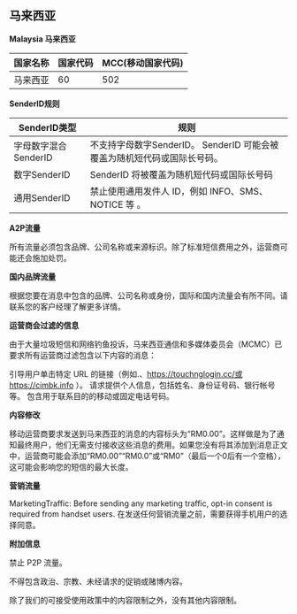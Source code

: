 ## 马来西亚

__Malaysia 马来西亚__

| 国家名称 | 国家代码 | MCC(移动国家代码) |
|------|------|-------------|
| 马来西亚 | 60   | 502         |

__SenderID规则__

| SenderID类型     | 规则                                            |
|----------------|-----------------------------------------------|
| 字母数字混合SenderID | 不支持字母数字SenderID。 SenderID 可能会被覆盖为随机短代码或国际长号码。 |
| 数字SenderID     | SenderID 将被覆盖为随机短代码或国际长号码                     |
| 通用SenderID     | 禁止使用通用发件人 ID，例如 INFO、SMS、NOTICE 等 。           |

__A2P流量__

所有流量必须包含品牌、公司名称或来源标识。除了标准短信费用之外，运营商可能还会施加处罚。

__国内品牌流量__

根据您要在消息中包含的品牌、公司名称或身份，国际和国内流量会有所不同。请联系您的客户经理了解更多详情。

__运营商会过滤的信息__

由于大量垃圾短信和网络钓鱼投诉，马来西亚通信和多媒体委员会（MCMC）已要求所有运营商过滤包含以下内容的消息：

引导用户单击特定 URL 的链接（例如.、https://touchnglogin.cc/或https://cimbk.info ）。
请求提供个人信息，包括姓名、身份证号码、银行帐号等。
包含用于联系目的的移动或固定电话号码。

__内容修改__

移动运营商要求发送到马来西亚的消息的内容标头为“RM0.00”。这样做是为了通知最终用户，他们无需支付接收这些消息的费用。如果您没有将其添加到消息正文中，运营商可能会添加“RM0.00”“RM0.0”或“RM0”（最后一个0后有一个空格），这可能会影响您的短信的最大长度。

__营销流量__

MarketingTraffic: Before sending any marketing traffic, opt-in consent is required from handset users.
在发送任何营销流量之前，需要获得手机用户的选择同意。

__附加信息__

禁止 P2P 流量。

不得包含政治、宗教、未经请求的促销或赌博内容。

除了我们的可接受使用政策中的内容限制之外，没有其他内容限制。